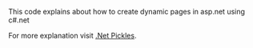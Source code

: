 This code explains about how to create dynamic pages in asp.net using c#.net

For more explanation visit <a href="http://www.dotnetpickles.com">.Net Pickles</a>.